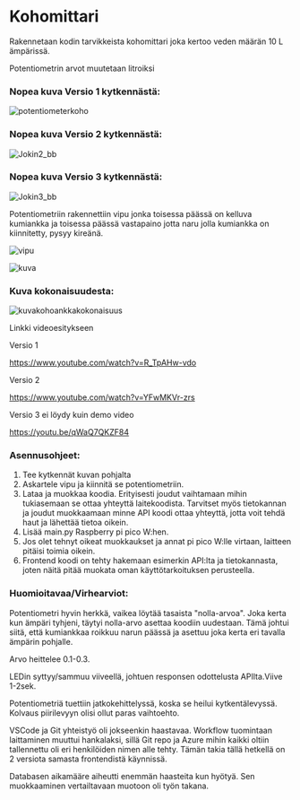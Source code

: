 # Kohomittari

Rakennetaan kodin tarvikkeista kohomittari joka kertoo veden määrän 10 L ämpärissä.​

Potentiometrin arvot muutetaan litroiksi

### Nopea kuva Versio 1 kytkennästä:

![potentiometerkoho](https://github.com/user-attachments/assets/6647c384-5240-4866-985d-0af7fd529971)

### Nopea kuva Versio 2 kytkennästä:

![Jokin2_bb](https://github.com/user-attachments/assets/4d209aef-99ec-482c-a97b-7a1e286db01e)

### Nopea kuva Versio 3 kytkennästä:

![Jokin3_bb](https://github.com/user-attachments/assets/bb32ab23-70f7-4447-9211-f9e03c79c12f)

Potentiometriin rakennettiin vipu jonka toisessa päässä on kelluva kumiankka ja toisessa päässä vastapaino jotta naru jolla kumiankka on kiinnitetty, pysyy kireänä.

![vipu](https://github.com/user-attachments/assets/36abab1d-e377-4863-95e4-d5990e74cc51)

![kuva](https://github.com/user-attachments/assets/4ed3ae08-a868-407a-89be-3a3e3ec0125f)

### Kuva kokonaisuudesta:

![kuvakohoankkakokonaisuus](https://github.com/user-attachments/assets/f4612aba-3709-4098-b84d-447e66007b25)

Linkki videoesitykseen

Versio 1

https://www.youtube.com/watch?v=R_TpAHw-vdo

Versio 2

https://www.youtube.com/watch?v=YFwMKVr-zrs

Versio 3 ei löydy kuin demo video

https://youtu.be/qWaQ7QKZF84

### Asennusohjeet:
1. Tee kytkennät kuvan pohjalta
2. Askartele vipu ja kiinnitä se potentiometriin.
3. Lataa ja muokkaa koodia. Erityisesti joudut vaihtamaan mihin tukiasemaan se ottaa yhteyttä laitekoodista. Tarvitset myös tietokannan ja joudut muokkaamaan minne API koodi ottaa yhteyttä, jotta voit tehdä haut ja lähettää tietoa oikein.
4. Lisää main.py Raspberry pi pico W:hen.
5. Jos olet tehnyt oikeat muokkaukset ja annat pi pico W:lle virtaan, laitteen pitäisi toimia oikein.
6. Frontend koodi on tehty hakemaan esimerkin API:lta ja tietokannasta, joten näitä pitää muokata oman käyttötarkoituksen perusteella.

### Huomioitavaa/Virhearviot:​

Potentiometri hyvin herkkä, vaikea löytää tasaista "nolla-arvoa".  Joka kerta kun ämpäri tyhjeni, täytyi nolla-arvo asettaa koodiin uudestaan. Tämä johtui siitä, että kumiankkaa roikkuu narun päässä ja asettuu joka kerta eri tavalla ämpärin pohjalle.​

Arvo heittelee 0.1-0.3.​

LEDin syttyy/sammuu viiveellä, johtuen responsen odottelusta APIlta.​ Viive 1-2sek.​

Potentiometriä tuettiin jatkokehittelyssä, koska se heilui kytkentälevyssä. Kolvaus piirilevyyn olisi ollut paras vaihtoehto.​

VSCode ja Git yhteistyö oli jokseenkin haastavaa. Workflow tuomintaan laittaminen muuttui hankalaksi, sillä Git repo ja Azure mihin kaikki oltiin tallennettu oli eri henkilöiden nimen alle tehty. Tämän takia tällä hetkellä on 2 versiota samasta frontendistä käynnissä.

Databasen aikamääre aiheutti enemmän haasteita kun hyötyä. Sen muokkaaminen vertailtavaan muotoon oli työn takana.
